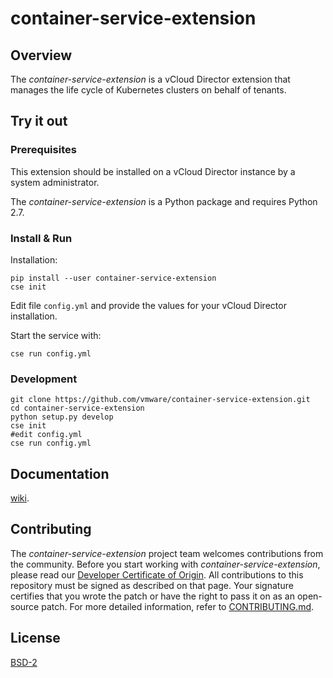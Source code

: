 

# container-service-extension

## Overview

The *container-service-extension* is a vCloud Director extension that manages the life cycle of Kubernetes clusters on behalf of tenants.

## Try it out

### Prerequisites

This extension should be installed on a vCloud Director instance by a system administrator.

The *container-service-extension* is a Python package and requires Python 2.7.

### Install & Run

Installation:

``` shell
pip install --user container-service-extension
cse init
```
Edit file `config.yml` and provide the values for your vCloud Director installation.

Start the service with:

``` shell
cse run config.yml
```

### Development

``` shell
git clone https://github.com/vmware/container-service-extension.git
cd container-service-extension
python setup.py develop
cse init
#edit config.yml
cse run config.yml
```

## Documentation

[wiki](https://github.com/vmware/container-service-extension/wiki).

## Contributing

The *container-service-extension* project team welcomes contributions from the community. Before you start working with *container-service-extension*, please read our [Developer Certificate of Origin](https://cla.vmware.com/dco). All contributions to this repository must be signed as described on that page. Your signature certifies that you wrote the patch or have the right to pass it on as an open-source patch. For more detailed information, refer to [CONTRIBUTING.md](CONTRIBUTING.md).

## License

[BSD-2](LICENSE.txt)
